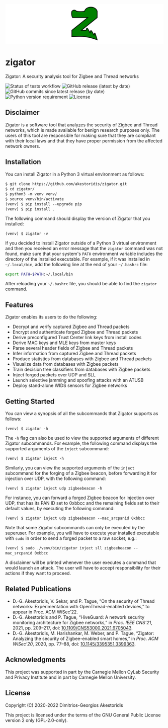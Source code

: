 <img src="https://github.com/akestoridis/zigator/raw/27dfb2fa3022d7886bef3050c2637473bb4e5995/zigator-header.png">

# zigator

Zigator: A security analysis tool for Zigbee and Thread networks

<!-- START OF BADGES -->
![Status of tests workflow](https://img.shields.io/github/workflow/status/akestoridis/zigator/wf01-tests?label=tests)
![GitHub release (latest by date)](https://img.shields.io/github/v/release/akestoridis/zigator)
![GitHub commits since latest release (by date)](https://img.shields.io/github/commits-since/akestoridis/zigator/latest)
![Python version requirement](https://img.shields.io/badge/python-3.7%20%7C%203.8%20%7C%203.9%20%7C%203.10-blue)
![License](https://img.shields.io/badge/license-GPL--2.0--only-blue)
<!-- END OF BADGES -->


## Disclaimer

Zigator is a software tool that analyzes the security of Zigbee and Thread networks, which is made available for benign research purposes only.
The users of this tool are responsible for making sure that they are compliant with their local laws and that they have proper permission from the affected network owners.


## Installation

You can install Zigator in a Python 3 virtual environment as follows:
```console
$ git clone https://github.com/akestoridis/zigator.git
$ cd zigator/
$ python3 -m venv venv/
$ source venv/bin/activate
(venv) $ pip install --upgrade pip
(venv) $ pip install .
```

The following command should display the version of Zigator that you installed:
```console
(venv) $ zigator -v
```

If you decided to install Zigator outside of a Python 3 virtual environment and then you received an error message that the `zigator` command was not found, make sure that your system's `PATH` environment variable includes the directory of the installed executable.
For example, if it was installed in `~/.local/bin`, add the following line at the end of your `~/.bashrc` file:
```bash
export PATH=$PATH:~/.local/bin
```

After reloading your `~/.bashrc` file, you should be able to find the `zigator` command.


## Features

Zigator enables its users to do the following:

* Decrypt and verify captured Zigbee and Thread packets
* Encrypt and authenticate forged Zigbee and Thread packets
* Derive preconfigured Trust Center link keys from install codes
* Derive MAC keys and MLE keys from master keys
* Parse several header fields of Zigbee and Thread packets
* Infer information from captured Zigbee and Thread packets
* Produce statistics from databases with Zigbee and Thread packets
* Visualize data from databases with Zigbee packets
* Train decision tree classifiers from databases with Zigbee packets
* Inject forged packets over UDP and SLL
* Launch selective jamming and spoofing attacks with an ATUSB
* Deploy stand-alone WIDS sensors for Zigbee networks


## Getting Started

You can view a synopsis of all the subcommands that Zigator supports as follows:
```console
(venv) $ zigator -h
```

The `-h` flag can also be used to view the supported arguments of different Zigator subcommands.
For example, the following command displays the supported arguments of the `inject` subcommand:
```console
(venv) $ zigator inject -h
```

Similarly, you can view the supported arguments of the `inject` subcommand for the forging of a Zigbee beacon, before forwarding it for injection over UDP, with the following command:
```console
(venv) $ zigator inject udp zigbeebeacon -h
```

For instance, you can forward a forged Zigbee beacon for injection over UDP, that has its PAN ID set to 0xbbcc and the remaining fields set to their default values, by executing the following command:
```console
(venv) $ zigator inject udp zigbeebeacon --mac_srcpanid 0xbbcc
```

Note that some Zigator subcommands can only be executed by the superuser.
For example, you will have to execute your installed executable with `sudo` in order to send a forged packet to a raw socket, e.g.:
```console
(venv) $ sudo ./venv/bin/zigator inject sll zigbeebeacon --mac_srcpanid 0xbbcc
```

A disclaimer will be printed whenever the user executes a command that would launch an attack.
The user will have to accept responsibility for their actions if they want to proceed.


## Related Publications

* D.-G. Akestoridis, V. Sekar, and P. Tague, “On the security of Thread networks: Experimentation with OpenThread-enabled devices,” to appear in Proc. ACM WiSec’22.
* D.-G. Akestoridis and P. Tague, “HiveGuard: A network security monitoring architecture for Zigbee networks,” in *Proc. IEEE CNS’21*, 2021, pp. 209–217, doi: [10.1109/CNS53000.2021.9705043](https://doi.org/10.1109/CNS53000.2021.9705043).
* D.-G. Akestoridis, M. Harishankar, M. Weber, and P. Tague, “Zigator: Analyzing the security of Zigbee-enabled smart homes,” in *Proc. ACM WiSec’20*, 2020, pp. 77–88, doi: [10.1145/3395351.3399363](https://doi.org/10.1145/3395351.3399363).


## Acknowledgments

This project was supported in part by the Carnegie Mellon CyLab Security and Privacy Institute and in part by Carnegie Mellon University.


## License

Copyright (C) 2020-2022 Dimitrios-Georgios Akestoridis

This project is licensed under the terms of the GNU General Public License version 2 only (GPL-2.0-only).
